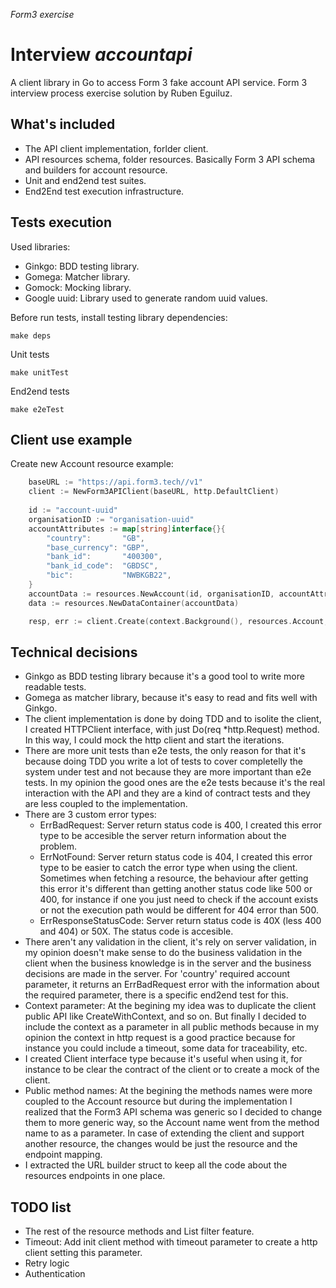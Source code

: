 *Form3 exercise*
# Interview *accountapi*

 A client library in Go to access Form 3 fake account API service. Form 3 interview process exercise solution by Ruben Eguiluz.

## What's included

- The API client implementation, forlder client. 
- API resources schema, folder resources. Basically Form 3 API schema and builders for account resource.
- Unit and end2end test suites.
- End2End test execution infrastructure.

## Tests execution

Used libraries:

- Ginkgo: BDD testing library.
- Gomega: Matcher library.
- Gomock: Mocking library.
- Google uuid: Library used to generate random uuid values.

Before run tests, install testing library dependencies:
```
make deps 
```
Unit tests
```
make unitTest
```
End2end tests
```
make e2eTest
```

## Client use example

Create new Account resource example:

```go
    baseURL := "https://api.form3.tech//v1"
    client := NewForm3APIClient(baseURL, http.DefaultClient)
    
    id := "account-uuid"
    organisationID := "organisation-uuid"
    accountAttributes := map[string]interface{}{
		"country":       "GB",
		"base_currency": "GBP",
		"bank_id":       "400300",
		"bank_id_code":  "GBDSC",
		"bic":           "NWBKGB22",
	}
    accountData := resources.NewAccount(id, organisationID, accountAttributes)
    data := resources.NewDataContainer(accountData)

    resp, err := client.Create(context.Background(), resources.Account, data)
```
## Technical decisions

- Ginkgo as BDD testing library because it's a good tool to write more readable tests.
- Gomega as matcher library, because it's easy to read and fits well with Ginkgo.
- The client implementation is done by doing TDD and to isolite the client, I created HTTPClient interface, with just Do(req *http.Request) method. In this way, I could mock the http client and start the iterations.
- There are more unit tests than e2e tests, the only reason for that it's because doing TDD you write a lot of tests to cover completelly the system under test and not because they are more important than e2e tests. In my opinion the good ones are the e2e tests because it's the real interaction with the API and they are a kind of contract tests and they are less coupled to the implementation.
- There are 3 custom error types:
  - ErrBadRequest: Server return status code is 400, I created this error type to be accesible the server return information about the problem.
  - ErrNotFound: Server return status code is 404, I created this error type to be easier to catch the error type when using the client. Sometimes when fetching a resource, the behaviour after getting this error it's different than getting another status code like 500 or 400, for instance if one you just need to check if the account exists or not the execution path would be different for 404 error than 500.
  - ErrResponseStatusCode: Server return status code is 40X (less 400 and 404) or 50X. The status code is accesible.
- There aren't any validation in the client, it's rely on server validation, in my opinion doesn't make sense to do the business validation in the client when the business knowledge is in the server and the business decisions are made in the server. For 'country' required account parameter, it returns an ErrBadRequest error with the information about the required parameter, there is a specific end2end test for this.
- Context parameter: At the begining my idea was to duplicate the client public API like CreateWithContext, and so on. But finally I decided to include the context as a parameter in all public methods because in my opinion the context in http request is a good practice because for instance you could include a timeout, some data for traceability, etc.
- I created Client interface type because it's useful when using it, for instance to be clear the contract of the client or to create a mock of the client.
- Public method names: At the begining the methods names were more coupled to the Account resource but during the implementation I realized that the Form3 API schema was generic so I decided to change them to more generic way, so the Account name went from the method name to as a parameter. In case of extending the client and support another resource, the changes would be just the resource and the endpoint mapping.
- I extracted the URL builder struct to keep all the code about the resources endpoints in one place.

## TODO list

- The rest of the resource methods and List filter feature.
- Timeout: Add init client method with timeout parameter to create a http client setting this parameter.
- Retry logic
- Authentication
